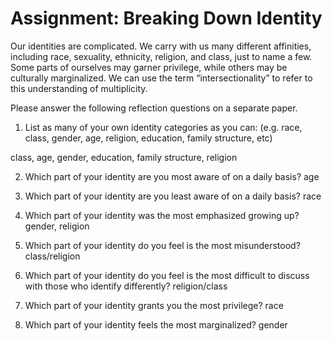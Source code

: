 # Assignment: Breaking Down Identity

Our identities are complicated. We carry with us many different affinities, including race, sexuality, ethnicity, religion, and class, just to name a few. Some parts of ourselves may garner privilege, while others may be culturally marginalized.  We can use the term “intersectionality” to refer to this understanding of multiplicity.


Please answer the following reflection questions on a separate paper.

1. List as many of your own identity categories as you can: (e.g. race, class, gender, age, religion, education, family structure, etc)

class, age, gender, education, family structure, religion


2. Which part of your identity are you most aware of on a daily basis?
age

3. Which part of your identity are you least aware of on a daily basis?
race

4. Which part of your identity was the most emphasized growing up?
gender, religion

5. Which part of your identity do you feel is the most misunderstood?
class/religion

6. Which part of your identity do you feel is the most difficult to discuss with those who identify differently?
religion/class

7. Which part of your identity grants you the most privilege?
race

8. Which part of your identity feels the most marginalized?
gender

